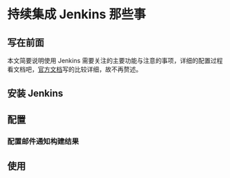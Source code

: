 # 持续集成 Jenkins 那些事

## 写在前面

本文简要说明使用 Jenkins 需要关注的主要功能与注意的事项，详细的配置过程看文档吧，[官方文档](https://www.jenkins.io/zh/doc/book/getting-started/)写的比较详细，故不再赘述。

## 安装 Jenkins

## 配置

### 配置邮件通知构建结果



## 使用



